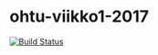 # ohtu-viikko1-2017

[![Build Status](https://travis-ci.org/kalleprkl/ohtu-viikko1.svg?branch=master)](https://travis-ci.org/kalleprkl/ohtu-viikko1)
